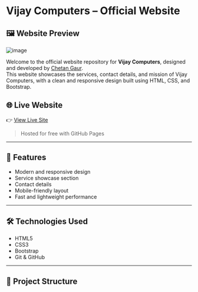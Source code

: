 # Vijay Computers – Official Website

## 🖼️ Website Preview
![image](https://github.com/user-attachments/assets/4625bbd3-2ca6-4a3b-93a6-441c21837de3)


Welcome to the official website repository for **Vijay Computers**, designed and developed by [Chetan Gaur](https://vijaycomputer.infy.uk).  
This website showcases the services, contact details, and mission of Vijay Computers, with a clean and responsive design built using HTML, CSS, and Bootstrap.

## 🌐 Live Website

👉 [View Live Site](https://vijaycomputer.infy.uk)

> Hosted for free with GitHub Pages

---

## 💼 Features

- Modern and responsive design  
- Service showcase section  
- Contact details  
- Mobile-friendly layout  
- Fast and lightweight performance

---

## 🛠️ Technologies Used

- HTML5  
- CSS3  
- Bootstrap  
- Git & GitHub

---

## 📁 Project Structure

